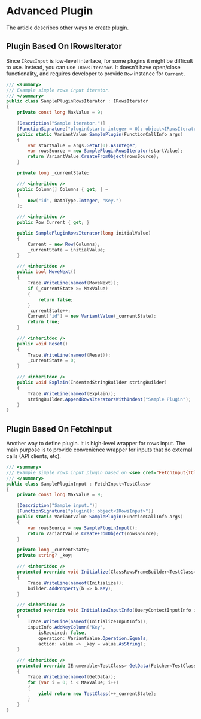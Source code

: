 # Advanced Plugin

The article describes other ways to create plugin.

## Plugin Based On IRowsIterator

Since `IRowsInput` is low-level interface, for some plugins it might be difficult to use. Instead, you can use `IRowsIterator`. It doesn't have open/close functionality, and requires developer to provide `Row` instance for `Current`.

```csharp
/// <summary>
/// Example simple rows input iterator.
/// </summary>
public class SamplePluginRowsIterator : IRowsIterator
{
    private const long MaxValue = 9;

    [Description("Sample iterator.")]
    [FunctionSignature("plugin(start: integer = 0): object<IRowsIterator>")]
    public static VariantValue SamplePlugin(FunctionCallInfo args)
    {
        var startValue = args.GetAt(0).AsInteger;
        var rowsSource = new SamplePluginRowsIterator(startValue);
        return VariantValue.CreateFromObject(rowsSource);
    }

    private long _currentState;

    /// <inheritdoc />
    public Column[] Columns { get; } =
    {
        new("id", DataType.Integer, "Key.")
    };

    /// <inheritdoc />
    public Row Current { get; }

    public SamplePluginRowsIterator(long initialValue)
    {
        Current = new Row(Columns);
        _currentState = initialValue;
    }

    /// <inheritdoc />
    public bool MoveNext()
    {
        Trace.WriteLine(nameof(MoveNext));
        if (_currentState >= MaxValue)
        {
            return false;
        }
        _currentState++;
        Current["id"] = new VariantValue(_currentState);
        return true;
    }

    /// <inheritdoc />
    public void Reset()
    {
        Trace.WriteLine(nameof(Reset));
        _currentState = 0;
    }

    /// <inheritdoc />
    public void Explain(IndentedStringBuilder stringBuilder)
    {
        Trace.WriteLine(nameof(Explain));
        stringBuilder.AppendRowsIteratorsWithIndent("Sample Plugin");
    }
}
```

## Plugin Based On FetchInput

Another way to define plugin. It is high-level wrapper for rows input. The main purpose is to provide convenience wrapper for inputs that do external calls (API clients, etc).

```csharp
/// <summary>
/// Example simple rows input plugin based on <see cref="FetchInput{TClass}" />.
/// </summary>
public class SamplePluginInput : FetchInput<TestClass>
{
    private const long MaxValue = 9;

    [Description("Sample input.")]
    [FunctionSignature("plugin(): object<IRowsInput>")]
    public static VariantValue SamplePlugin(FunctionCallInfo args)
    {
        var rowsSource = new SamplePluginInput();
        return VariantValue.CreateFromObject(rowsSource);
    }

    private long _currentState;
    private string? _key;

    /// <inheritdoc />
    protected override void Initialize(ClassRowsFrameBuilder<TestClass> builder)
    {
        Trace.WriteLine(nameof(Initialize));
        builder.AddProperty(b => b.Key);
    }

    /// <inheritdoc />
    protected override void InitializeInputInfo(QueryContextInputInfo inputInfo)
    {
        Trace.WriteLine(nameof(InitializeInputInfo));
        inputInfo.AddKeyColumn("Key",
            isRequired: false,
            operation: VariantValue.Operation.Equals,
            action: value => _key = value.AsString);
    }

    /// <inheritdoc />
    protected override IEnumerable<TestClass> GetData(Fetcher<TestClass> fetcher)
    {
        Trace.WriteLine(nameof(GetData));
        for (var i = 0; i < MaxValue; i++)
        {
            yield return new TestClass(++_currentState);
        }
    }
}
```
